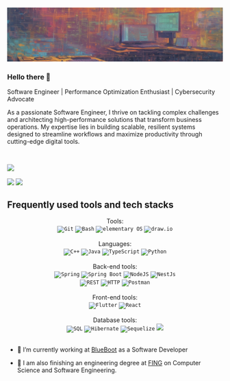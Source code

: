 ![header](/1732725830325.jpg)
### Hello there 👋

Software Engineer | Performance Optimization Enthusiast | Cybersecurity Advocate

As a passionate Software Engineer, I thrive on tackling complex challenges and architecting high-performance solutions that transform business operations. My expertise lies in building scalable, resilient systems designed to streamline workflows and maximize productivity through cutting-edge digital tools.

<br/>

[![](https://komarev.com/ghpvc/?username=SantiagoLopezDeHaro&color=000000)](https://github.com/SantiagoLopezDeHaro?tab=repositories)


[<img src="https://img.shields.io/badge/Gmail-D14836?style=for-the-badge&logo=gmail&logoColor=white">](mailto:santiagolhgpro@gmail.com)
[<img src="https://img.shields.io/badge/LinkedIn-0077B5?style=for-the-badge&logo=linkedin&logoColor=white">](https://www.linkedin.com/in/santiago-lopez-de-haro-2a1a4029a/)

## Frequently used tools and tech stacks

<div align="center">
	Tools:<br/>
	<code><img height="50" src="https://user-images.githubusercontent.com/25181517/192108372-f71d70ac-7ae6-4c0d-8395-51d8870c2ef0.png" alt="Git" title="Git" /></code>
	<code><img height="50" src="https://upload.wikimedia.org/wikipedia/commons/thumb/4/4b/Bash_Logo_Colored.svg/1024px-Bash_Logo_Colored.svg.png" alt="Bash" title="Bash" /></code>
	<code><img height="50" src="https://upload.wikimedia.org/wikipedia/commons/thumb/3/35/Tux.svg/1200px-Tux.svg.png" alt="elementary OS" title="Linux" /></code>
	<code><img height="40" src="https://images.g2crowd.com/uploads/product/image/social_landscape/social_landscape_9461f02c23e995e5d5e46e2676d110af/draw-io.png" alt="draw.io" title="draw.io" /></code>
<br/><br/>Languages:<br/>
  <code><img height="50" src="https://upload.wikimedia.org/wikipedia/commons/thumb/1/18/ISO_C%2B%2B_Logo.svg/1822px-ISO_C%2B%2B_Logo.svg.png" alt="C++" title="C++" /></code>
	<code><img height="50" src="https://user-images.githubusercontent.com/25181517/117201156-9a724800-adec-11eb-9a9d-3cd0f67da4bc.png" alt="Java" title="Java" /></code>
	<code><img height="50" src="https://upload.wikimedia.org/wikipedia/commons/thumb/4/4c/Typescript_logo_2020.svg/1024px-Typescript_logo_2020.svg.png" alt="TypeScript" title="TypeScript" /></code>
	<code><img height="50" src="https://www.cdnlogo.com/logos/p/3/python.svg" alt="Python" title="Python" /></code>
<br/><br/>Back-end tools:<br/>
	<code><img height="50" src="https://user-images.githubusercontent.com/25181517/117201470-f6d56780-adec-11eb-8f7c-e70e376cfd07.png" alt="Spring" title="Spring" /></code>
	<code><img height="50" src="https://user-images.githubusercontent.com/25181517/183891303-41f257f8-6b3d-487c-aa56-c497b880d0fb.png" alt="Spring Boot" title="Spring Boot" /></code>
	<code><img height="50" src="https://upload.wikimedia.org/wikipedia/commons/thumb/d/d9/Node.js_logo.svg/1280px-Node.js_logo.svg.png" alt="NodeJS" title="NodeJS" /></code>
	<code><img height="50" src="https://img.icons8.com/color/600/nestjs.png" alt="NestJs" title="NestJs" /></code><br/>
	<code><img height="50" src="https://user-images.githubusercontent.com/25181517/192107858-fe19f043-c502-4009-8c47-476fc89718ad.png" alt="REST" title="REST" /></code>
	<code><img height="50" src="https://user-images.githubusercontent.com/25181517/192107854-765620d7-f909-4953-a6da-36e1ef69eea6.png" alt="HTTP" title="HTTP" /></code>
	<code><img height="50" src="https://user-images.githubusercontent.com/25181517/192109061-e138ca71-337c-4019-8d42-4792fdaa7128.png" alt="Postman" title="Postman" /></code>
<br/><br/>Front-end tools:<br/>
	<code><img height="50" src="https://img.icons8.com/color/512/flutter.png" alt="Flutter" title="Flutter" /></code>
	<code><img height="50" src="https://user-images.githubusercontent.com/25181517/183897015-94a058a6-b86e-4e42-a37f-bf92061753e5.png" alt="React" title="React" /></code>
<!-- <br/><br/>Package-managers tools:<br/>
	<code><img height="50" src="https://user-images.githubusercontent.com/25181517/121401671-49102800-c959-11eb-9f6f-74d49a5e1774.png" alt="npm" title="npm" /></code>
	<code><img height="50" src="https://user-images.githubusercontent.com/25181517/117207242-07d5a700-adf4-11eb-975e-be04e62b984b.png" alt="Maven" title="Maven" /></code> -->
<br/><br/>Database tools:<br/>
	<code><img height="50" src="https://cdn.freelogovectors.net/wp-content/uploads/2022/03/azure_sql_database_logo_freelogovectors.net_.png" alt="SQL" title="SQL" /></code>
	<code><img height="50" src="https://user-images.githubusercontent.com/25181517/117207493-49665200-adf4-11eb-808e-a9c0fcc2a0a0.png" alt="Hibernate" title="Hibernate" /></code>
	<code><img height="50" src="https://images.icon-icons.com/2415/PNG/512/sequelize_original_logo_icon_146348.png" alt="Sequelize" title="Sequelize" /></code>
 	<code><img height="50" src="https://upload.wikimedia.org/wikipedia/commons/thumb/2/29/Postgresql_elephant.svg/1200px-Postgresql_elephant.svg.png" /></code>

</div>

<br/>

- 🔭 I’m currently working at [BlueBoot](www.blueboot.com) as a Software Developer

- 🌱 I am also finishing an engineering degree at [FING](https://www.fing.edu.uy) on Computer Science and Software Engineering.
